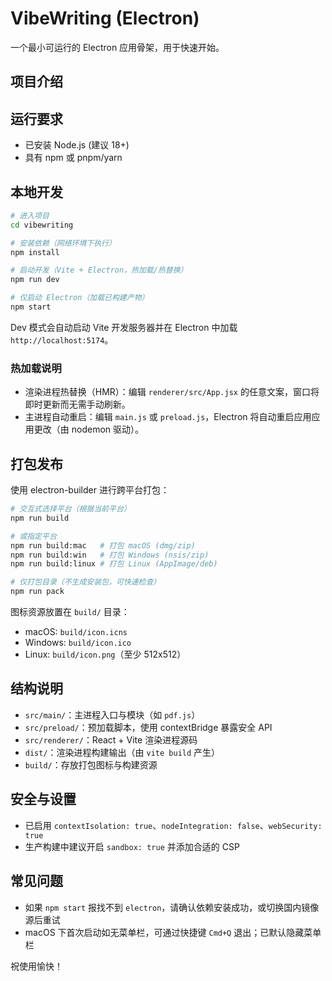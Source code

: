 # VibeWriting (Electron)

一个最小可运行的 Electron 应用骨架，用于快速开始。

## 项目介绍


## 运行要求
- 已安装 Node.js (建议 18+)
- 具有 npm 或 pnpm/yarn

## 本地开发
```bash
# 进入项目
cd vibewriting

# 安装依赖（网络环境下执行）
npm install

# 启动开发（Vite + Electron，热加载/热替换）
npm run dev

# 仅启动 Electron（加载已构建产物）
npm start
```

Dev 模式会自动启动 Vite 开发服务器并在 Electron 中加载 `http://localhost:5174`。

### 热加载说明
- 渲染进程热替换（HMR）：编辑 `renderer/src/App.jsx` 的任意文案，窗口将即时更新而无需手动刷新。
- 主进程自动重启：编辑 `main.js` 或 `preload.js`，Electron 将自动重启应用应用更改（由 nodemon 驱动）。

## 打包发布
使用 electron-builder 进行跨平台打包：

```bash
# 交互式选择平台（根据当前平台）
npm run build

# 或指定平台
npm run build:mac   # 打包 macOS (dmg/zip)
npm run build:win   # 打包 Windows (nsis/zip)
npm run build:linux # 打包 Linux (AppImage/deb)

# 仅打包目录（不生成安装包，可快速检查）
npm run pack
```

图标资源放置在 `build/` 目录：
- macOS: `build/icon.icns`
- Windows: `build/icon.ico`
- Linux: `build/icon.png`（至少 512x512）

## 结构说明
- `src/main/`：主进程入口与模块（如 `pdf.js`）
- `src/preload/`：预加载脚本，使用 contextBridge 暴露安全 API
- `src/renderer/`：React + Vite 渲染进程源码
- `dist/`：渲染进程构建输出（由 `vite build` 产生）
- `build/`：存放打包图标与构建资源

## 安全与设置
- 已启用 `contextIsolation: true`、`nodeIntegration: false`、`webSecurity: true`
- 生产构建中建议开启 `sandbox: true` 并添加合适的 CSP

## 常见问题
- 如果 `npm start` 报找不到 `electron`，请确认依赖安装成功，或切换国内镜像源后重试
- macOS 下首次启动如无菜单栏，可通过快捷键 `Cmd+Q` 退出；已默认隐藏菜单栏

祝使用愉快！
